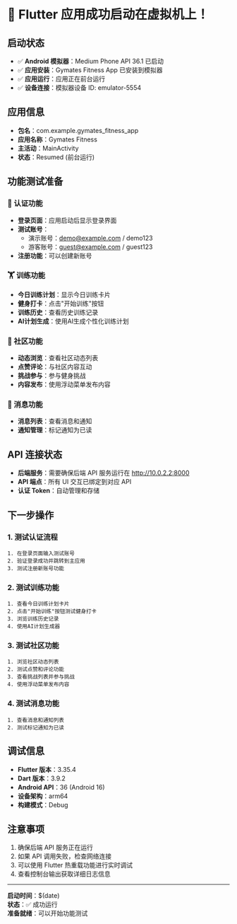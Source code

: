 # 🎉 Flutter 应用成功启动在虚拟机上！

## 启动状态
- ✅ **Android 模拟器**：Medium Phone API 36.1 已启动
- ✅ **应用安装**：Gymates Fitness App 已安装到模拟器
- ✅ **应用运行**：应用正在前台运行
- ✅ **设备连接**：模拟器设备 ID: emulator-5554

## 应用信息
- **包名**：com.example.gymates_fitness_app
- **应用名称**：Gymates Fitness
- **主活动**：MainActivity
- **状态**：Resumed (前台运行)

## 功能测试准备

### 🔐 认证功能
- **登录页面**：应用启动后显示登录界面
- **测试账号**：
  - 演示账号：demo@example.com / demo123
  - 游客账号：guest@example.com / guest123
- **注册功能**：可以创建新账号

### 🏋️ 训练功能
- **今日训练计划**：显示今日训练卡片
- **健身打卡**：点击"开始训练"按钮
- **训练历史**：查看历史训练记录
- **AI计划生成**：使用AI生成个性化训练计划

### 👥 社区功能
- **动态浏览**：查看社区动态列表
- **点赞评论**：与社区内容互动
- **挑战参与**：参与健身挑战
- **内容发布**：使用浮动菜单发布内容

### 💬 消息功能
- **消息列表**：查看消息和通知
- **通知管理**：标记通知为已读

## API 连接状态
- **后端服务**：需要确保后端 API 服务运行在 http://10.0.2.2:8000
- **API 端点**：所有 UI 交互已绑定到对应 API
- **认证 Token**：自动管理和存储

## 下一步操作

### 1. 测试认证流程
```
1. 在登录页面输入测试账号
2. 验证登录成功并跳转到主应用
3. 测试注册新账号功能
```

### 2. 测试训练功能
```
1. 查看今日训练计划卡片
2. 点击"开始训练"按钮测试健身打卡
3. 浏览训练历史记录
4. 使用AI计划生成器
```

### 3. 测试社区功能
```
1. 浏览社区动态列表
2. 测试点赞和评论功能
3. 查看挑战列表并参与挑战
4. 使用浮动菜单发布内容
```

### 4. 测试消息功能
```
1. 查看消息和通知列表
2. 测试标记通知为已读
```

## 调试信息
- **Flutter 版本**：3.35.4
- **Dart 版本**：3.9.2
- **Android API**：36 (Android 16)
- **设备架构**：arm64
- **构建模式**：Debug

## 注意事项
1. 确保后端 API 服务正在运行
2. 如果 API 调用失败，检查网络连接
3. 可以使用 Flutter 热重载功能进行实时调试
4. 查看控制台输出获取详细日志信息

---

**启动时间**：$(date)  
**状态**：✅ 成功运行  
**准备就绪**：可以开始功能测试
